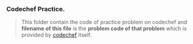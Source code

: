 ### Codechef Practice.
> This folder contain the code of practice problem on codechef and **filename of this file** is the **problem code of that problem** which is provided by [codechef](https://www.codechef.com/) itself.
